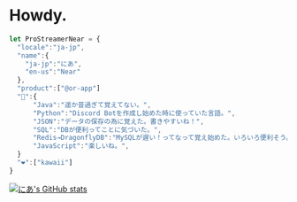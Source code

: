 # Howdy.
```javascript
let ProStreamerNear = {
  "locale":"ja-jp",
  "name":{
    "ja-jp":"にあ",
    "en-us":"Near"
  },
  "product":["@or-app"]
  "💭":{
      "Java":"遥か昔過ぎて覚えてない。",
      "Python":"Discord Botを作成し始めた時に使っていた言語。",
      "JSON":"データの保存の為に覚えた。書きやすいね！",
      "SQL":"DBが便利ってことに気づいた。",
      "Redis→DragonflyDB":"MySQLが遅い！ってなって覚え始めた。いろいろ便利そう。"
      "JavaScript":"楽しいね。",
  }
  "❤":["kawaii"]
}
```
[![にあ's GitHub stats](https://github-readme-stats.vercel.app/api?username=Prostreamernear)](https://github.com/anuraghazra/github-readme-stats)
<!--
**ProStreamerNear/ProStreamerNear** is a ✨ _special_ ✨ repository because its `README.md` (this file) appears on your GitHub profile.

Here are some ideas to get you started:

- 🔭 I’m currently working on ...
- 🌱 I’m currently learning ...
- 👯 I’m looking to collaborate on ...
- 🤔 I’m looking for help with ...
- 💬 Ask me about ...
- 📫 How to reach me: ...
- 😄 Pronouns: ...
- ⚡ Fun fact: ...
-->

